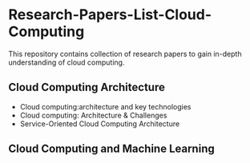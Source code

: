 # Research-Papers-List-Cloud-Computing
This repository contains collection of research papers to gain in-depth understanding of cloud computing.

## Cloud Computing Architecture
* Cloud computing:architecture and key technologies
* Cloud computing: Architecture & Challenges
* Service-Oriented Cloud Computing Architecture

## Cloud Computing and Machine Learning
